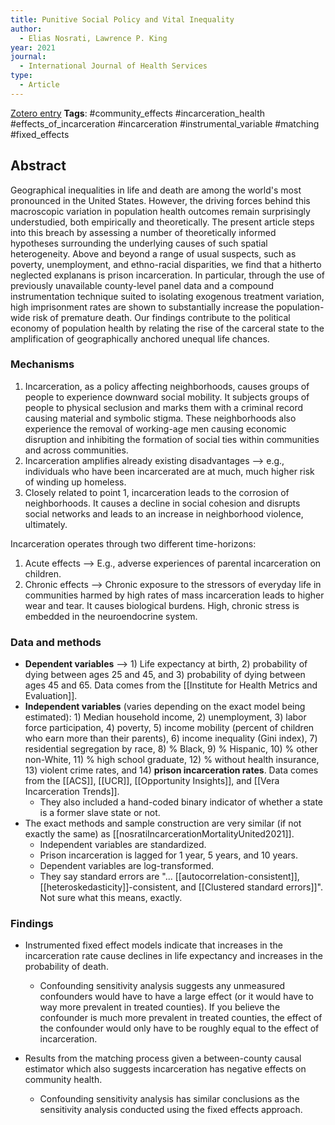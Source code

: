 ```yaml
---
title: Punitive Social Policy and Vital Inequality
author:
  - Elias Nosrati, Lawrence P. King
year: 2021
journal:
  - International Journal of Health Services
type:
  - Article
---
```

[Zotero entry](zotero://select/items/@nosratiPunitiveSocialPolicy2021)
**Tags**: #community_effects #incarceration_health #effects_of_incarceration #incarceration #instrumental_variable #matching #fixed_effects 
## Abstract

Geographical inequalities in life and death are among the world's most pronounced in the United States. However, the driving forces behind this macroscopic variation in population health outcomes remain surprisingly understudied, both empirically and theoretically. The present article steps into this breach by assessing a number of theoretically informed hypotheses surrounding the underlying causes of such spatial heterogeneity. Above and beyond a range of usual suspects, such as poverty, unemployment, and ethno-racial disparities, we find that a hitherto neglected explanans is prison incarceration. In particular, through the use of previously unavailable county-level panel data and a compound instrumentation technique suited to isolating exogenous treatment variation, high imprisonment rates are shown to substantially increase the population-wide risk of premature death. Our findings contribute to the political economy of population health by relating the rise of the carceral state to the amplification of geographically anchored unequal life chances.

### Mechanisms

1. Incarceration, as a policy affecting neighborhoods, causes groups of people to experience downward social mobility. It subjects groups of people to physical seclusion and marks them with a criminal record causing material and symbolic stigma. These neighborhoods also experience the removal of working-age men causing economic disruption and inhibiting the formation of social ties within communities and across communities.
2. Incarceration amplifies already existing disadvantages --> e.g., individuals who have been incarcerated are at much, much higher risk of winding up homeless.
3. Closely related to point 1, incarceration leads to the corrosion of neighborhoods. It causes a decline in social cohesion and disrupts social networks and leads to an increase in neighborhood violence, ultimately.

Incarceration operates through two different time-horizons:
1. Acute effects --> E.g., adverse experiences of parental incarceration on children.
2. Chronic effects --> Chronic exposure to the stressors of everyday life in communities harmed by high rates of mass incarceration leads to higher wear and tear. It causes biological burdens. High, chronic stress is embedded in the neuroendocrine system.

### Data and methods

* **Dependent variables** --> 1) Life expectancy at birth, 2) probability of dying between ages 25 and 45, and 3) probability of dying between ages 45 and 65. Data comes from the [[Institute for Health Metrics and Evaluation]].
* **Independent variables** (varies depending on the exact model being estimated): 1) Median household income, 2) unemployment, 3) labor force participation, 4) poverty, 5) income mobility (percent of children who earn more than their parents), 6) income inequality (Gini index), 7) residential segregation by race, 8) % Black, 9) % Hispanic, 10) % other non-White, 11) % high school graduate, 12) % without health insurance, 13) violent crime rates, and 14) **prison incarceration rates**. Data comes from the [[ACS]], [[UCR]], [[Opportunity Insights]], and [[Vera Incarceration Trends]].
	* They also included a hand-coded binary indicator of whether a state is a former slave state or not.
* The exact methods and sample construction are very similar (if not exactly the same) as [[nosratiIncarcerationMortalityUnited2021]].
	* Independent variables are standardized.
	* Prison incarceration is lagged for 1 year, 5 years, and 10 years.
	* Dependent variables are log-transformed.
	* They say standard errors are "... [[autocorrelation-consistent]], [[heteroskedasticity]]-consistent, and [[Clustered standard errors]]". Not sure what this means, exactly.

### Findings

* Instrumented fixed effect models indicate that increases in the incarceration rate cause declines in life expectancy and increases in the probability of death.
	* Confounding sensitivity analysis suggests any unmeasured confounders would have to have a large effect (or it would have to way more prevalent in treated counties). If you believe the confounder is much more prevalent in treated counties, the effect of the confounder would only have to be roughly equal to the effect of incarceration.
	  
* Results from the matching process given a between-county causal estimator which also suggests incarceration has negative effects on community health.
	* Confounding sensitivity analysis has similar conclusions as the sensitivity analysis conducted using the fixed effects approach.